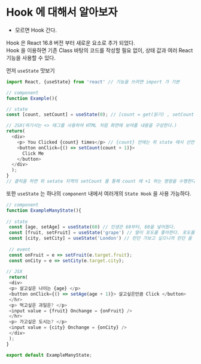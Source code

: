 # Hook 에 대해서 알아보자
 - 모르면 Hook 간다.  
  
    
Hook 은 React 16.8 버전 부터 새로운 요소로 추가 되었다.  
Hook 을 이용하면 기존 Class 바탕의 코드를 작성할 필요 없이, 상태 값과 여러 React 기능을 사용할 수 있다.  
  
  먼저 `useState` 맛보기
```JavaScript
import React, {useState} from 'react' // 기능을 쓰려면 import 가 기본 

// component
function Example(){

// state
const [count, setCount] = useState(0); // [count = get(읽기) , setCount = set(쓰기)], 기본값으로 0이 들어가 있다.

// JSX(여기서는 <> 태그를 사용하여 HTML 처럼 화면에 보여줄 내용을 구성한다.)
return(
  <div>
    <p> You Clicked {count} times</p> // {count} 안에는 위 state 에서 선언해준 count 가 들어와서 보여주게 된다.
    <button onClick={() => setCount(count + 1)}> 
      Click Me
    </button>
  </div>
  );
}
// 클릭을 하면 위 setate 지역의 setCount 를 통해 count 에 +1 하는 명령을 수행한다. 
```

또한 `useState` 는 하나의 `component` 내에서 여러개의 `State Hook` 을 사용 가능하다.
```JavaScript
// component
function ExampleManyState(){
 
// state
 const [age, setAge] = useState(60) // 인생은 60부터, 60을 넣어줬다.
 const [fruit, setFruit] = useState('grape') // 딸이 포도를 좋아한다. 포도를 넣어줬다. 문자니까 '' 감싸서
 const [city, setCity] = useState('London') // 런던 가보고 싶으니까 런던 을 넣었다. 문자니까 '' 감싸서
 
 // event
 const onFruit = e => setFruit(e.target.fruit);
 const onCity = e => setCity(e.target.city);
 
// JSX
 return(
 <div>
 <p> 살고싶은 나이는 {age} </p>
 <button onClick={() => setAge(age + 1)}> 살고싶은만큼 Click </button>
 </hr>
 <p> 먹고싶은 과일은? </p>
 <input value = {fruit} Onchange = {onFruit} />
 </hr>
 <p> 가고싶은 도시는? </p>
 <input value = {city} Onchange = {onCity} />
 </div>
 );
}

export default ExampleManyState;
```
